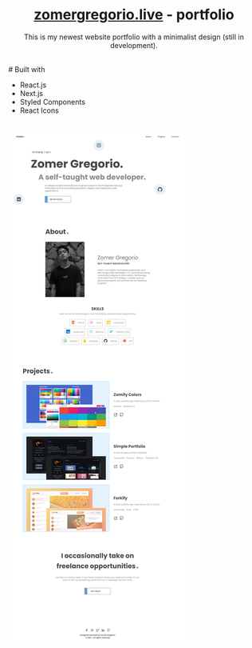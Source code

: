 <!-- <div align="center">
  <img src="https://raw.githubusercontent.com/zomeru/portfolio/main/src/assets/images/web.png" alt="Logo" width="150px" height="50px"/>
</div> -->
<h1 align="center"><a href='https://zomergregorio.live/'>zomergregorio.live</a> - portfolio</h1>
<p align="center">This is my newest website portfolio with a minimalist design (still in development).</p>
<br>
# Built with

- React.js
- Next.js
- Styled Components
- React Icons

<br>
<img src="https://raw.githubusercontent.com/zomeru/portfolio/main/src/assets/images/fullpage.png" alt="My website full page photo" />
